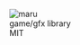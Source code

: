 ![maru](https://raw.githubusercontent.com/yurapyon/maru/master/maru.png "maru")  
game/gfx library  
MIT  
